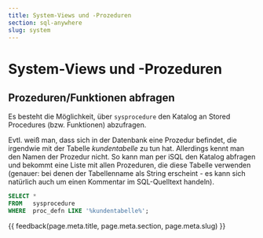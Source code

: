 ```yaml
---
title: System-Views und -Prozeduren
section: sql-anywhere
slug: system
---
```


# System-Views und -Prozeduren


## Prozeduren/Funktionen abfragen

Es besteht die Möglichkeit, über `sysprocedure` den Katalog an Stored Procedures (bzw. Funktionen) abzufragen.

Evtl. weiß man, dass sich in der Datenbank eine Prozedur befindet, die irgendwie mit der Tabelle *kundentabelle* zu tun hat. Allerdings kennt man den Namen der Prozedur nicht. So kann man per iSQL den Katalog abfragen und bekommt eine Liste mit allen Prozeduren, die diese Tabelle verwenden (genauer: bei denen der Tabellenname als String erscheint - es kann sich natürlich auch um einen Kommentar im SQL-Quelltext handeln).

```sql
SELECT *
FROM   sysprocedure
WHERE  proc_defn LIKE '%kundentabelle%';
```


{{ feedback(page.meta.title, page.meta.section, page.meta.slug) }}
